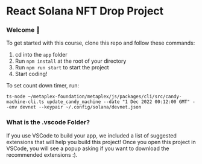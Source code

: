 # React Solana NFT Drop Project
### Welcome 👋
To get started with this course, clone this repo and follow these commands:

1. cd into the `app` folder
2. Run `npm install` at the root of your directory
3. Run `npm run start` to start the project
4. Start coding!

To set count down timer, run:

`ts-node ~/metaplex-foundation/metaplex/js/packages/cli/src/candy-machine-cli.ts update_candy_machine --date "1 Dec 2022 00:12:00 GMT" --env devnet --keypair ~/.config/solana/devnet.json`

### What is the .vscode Folder?
If you use VSCode to build your app, we included a list of suggested extensions that will help you build this project! Once you open this project in VSCode, you will see a popup asking if you want to download the recommended extensions :).
